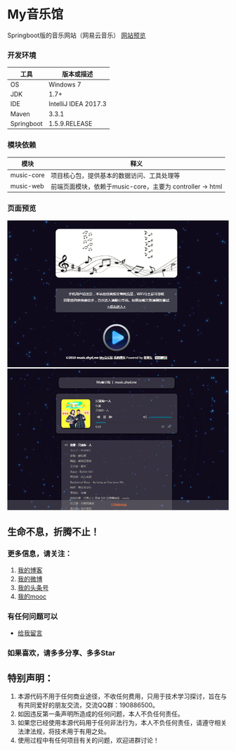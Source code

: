 # My音乐馆

Springboot版的音乐网站（网易云音乐） [网站预览](http://music.zhyd.me)

### 开发环境

| 工具 | 版本或描述 |  
|-----|-----|  
| OS | Windows 7 |  
| JDK | 1.7+ |  
| IDE | IntelliJ IDEA 2017.3 |  
| Maven | 3.3.1 |  
| Springboot | 1.5.9.RELEASE |  

### 模块依赖

| 模块 | 释义 |  
|-----|-----|  
| music-core | 项目核心包，提供基本的数据访问、工具处理等 |  
| music-web | 前端页面模块，依赖于music-core，主要为 controller -> html |  

### 页面预览

![首页](docs/img/music-index.png)
![列表](docs/img/music-list.png)


## 生命不息，折腾不止！
### 更多信息，请关注：
1. [我的博客](https://www.zhyd.me)
2. [我的微博](http://weibo.com/211230415)
3. [我的头条号](http://www.toutiao.com/c/user/3286958681/)
4. [我的mooc](http://www.imooc.com/u/1175248/articles)

### 有任何问题可以
- [给我留言](https://www.zhyd.me/guestbook)

### 如果喜欢，请多多分享、多多Star

## 特别声明：
1. 本源代码不用于任何商业途径，不收任何费用，只用于技术学习探讨，旨在与有共同爱好的朋友交流，交流QQ群：190886500。
2. 如因违反第一条声明所造成的任何问题，本人不负任何责任。
3. 如果您已经使用本源代码用于任何非法行为，本人不负任何责任，请遵守相关法津法规，将技术用于有用之处。
4. 使用过程中有任何项目有关的问题，欢迎进群讨论！

